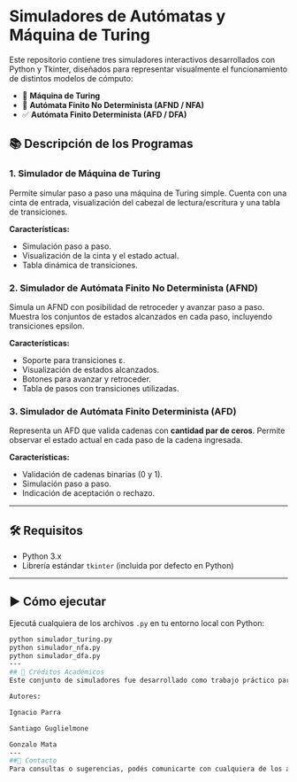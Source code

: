 # Simuladores de Autómatas y Máquina de Turing

Este repositorio contiene tres simuladores interactivos desarrollados con Python y Tkinter, diseñados para representar visualmente el funcionamiento de distintos modelos de cómputo:

- 🧠 **Máquina de Turing**
- 🔀 **Autómata Finito No Determinista (AFND / NFA)**
- ✅ **Autómata Finito Determinista (AFD / DFA)**

## 📚 Descripción de los Programas

### 1. Simulador de Máquina de Turing
Permite simular paso a paso una máquina de Turing simple. Cuenta con una cinta de entrada, visualización del cabezal de lectura/escritura y una tabla de transiciones.

**Características:**
- Simulación paso a paso.
- Visualización de la cinta y el estado actual.
- Tabla dinámica de transiciones.

### 2. Simulador de Autómata Finito No Determinista (AFND)
Simula un AFND con posibilidad de retroceder y avanzar paso a paso. Muestra los conjuntos de estados alcanzados en cada paso, incluyendo transiciones epsilon.

**Características:**
- Soporte para transiciones ε.
- Visualización de estados alcanzados.
- Botones para avanzar y retroceder.
- Tabla de pasos con transiciones utilizadas.

### 3. Simulador de Autómata Finito Determinista (AFD)
Representa un AFD que valida cadenas con **cantidad par de ceros**. Permite observar el estado actual en cada paso de la cadena ingresada.

**Características:**
- Validación de cadenas binarias (0 y 1).
- Simulación paso a paso.
- Indicación de aceptación o rechazo.

---

## 🛠️ Requisitos

- Python 3.x
- Librería estándar `tkinter` (incluida por defecto en Python)

---

## ▶️ Cómo ejecutar

Ejecutá cualquiera de los archivos `.py` en tu entorno local con Python:

```bash
python simulador_turing.py
python simulador_nfa.py
python simulador_dfa.py
---
## 📖 Créditos Académicos
Este conjunto de simuladores fue desarrollado como trabajo práctico para la materia Teoría de la Computación de la carrera Ingeniería en Sistemas.

Autores:

Ignacio Parra

Santiago Guglielmone

Gonzalo Mata
---
##📩 Contacto
Para consultas o sugerencias, podés comunicarte con cualquiera de los autores.